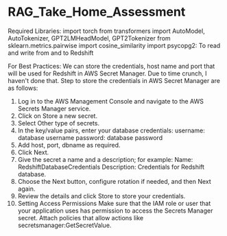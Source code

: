# RAG_Take_Home_Assessment
Required Libraries: 
import torch
from transformers import AutoModel, AutoTokenizer, GPT2LMHeadModel, GPT2Tokenizer
from sklearn.metrics.pairwise import cosine_similarity
import psycopg2: To read and write from and to Redshift

For Best Practices:
We can store the credentials, host name and port that will be used for Redshift in AWS Secret Manager. Due to time crunch, I haven't done that. Step to store the credentials in AWS Secret Manager are as follows:
1. Log in to the AWS Management Console and navigate to the AWS Secrets Manager service.
2. Click on Store a new secret.
3. Select Other type of secrets.
4. In the key/value pairs, enter your database credentials:
username: database username
password: database password
5. Add host, port, dbname as required.
6. Click Next.
7. Give the secret a name and a description; for example:
Name: RedshiftDatabaseCredentials
Description: Credentials for Redshift database.
8. Choose the Next button, configure rotation if needed, and then Next again.
9. Review the details and click Store to store your credentials.
10. Setting Access Permissions
Make sure that the IAM role or user that your application uses has permission to access the Secrets Manager secret. Attach policies that allow actions like secretsmanager:GetSecretValue.
